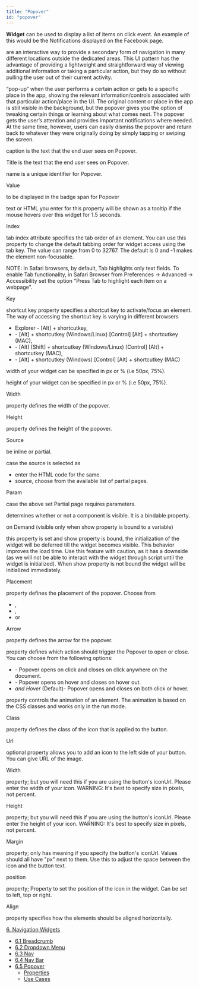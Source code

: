 ```yaml
---
title: "Popover"
id: "popover"
---
```


**Widget** can be used to display a list of items on click event. An example of this would be the Notifications displayed on the Facebook page.

are an interactive way to provide a secondary form of navigation in many different locations outside the dedicated areas. This UI pattern has the advantage of providing a lightweight and straightforward way of viewing additional information or taking a particular action, but they do so without pulling the user out of their current activity.

“pop-up” when the user performs a certain action or gets to a specific place in the app, showing the relevant information/controls associated with that particular action/place in the UI. The original content or place in the app is still visible in the background, but the popover gives you the option of tweaking certain things or learning about what comes next. The popover gets the user’s attention and provides important notifications where needed. At the same time, however, users can easily dismiss the popover and return back to whatever they were originally doing by simply tapping or swiping the screen.

caption is the text that the end user sees on Popover.

Title is the text that the end user sees on Popover.

name is a unique identifier for Popover.

Value

to be displayed in the badge span for Popover

text or HTML you enter for this property will be shown as a tooltip if the mouse hovers over this widget for 1.5 seconds.

Index

tab index attribute specifies the tab order of an element. You can use this property to change the default tabbing order for widget access using the tab key. The value can range from 0 to 32767. The default is 0 and -1 makes the element non-focusable.

NOTE: In Safari browsers, by default, Tab highlights only text fields. To enable Tab functionality, in Safari Browser from Preferences -> Advanced -> Accessibility set the option "Press Tab to highlight each item on a webpage".

Key

shortcut key property specifies a shortcut key to activate/focus an element. The way of accessing the shortcut key is varying in different browsers

- Explorer - \[Alt\] + shortcutkey,
- \- \[Alt\] + shortcutkey (Windows/Linux) \[Control\] \[Alt\] + shortcutkey (MAC),
- \- \[Alt\] \[Shift\] + shortcutkey (Windows/Linux) \[Control\] \[Alt\] + shortcutkey (MAC),
- \- \[Alt\] + shortcutkey (Windows) \[Control\] \[Alt\] + shortcutkey (MAC)

width of your widget can be specified in px or % (i.e 50px, 75%).

height of your widget can be specified in px or % (i.e 50px, 75%).

Width

property defines the width of the popover.

Height

property defines the height of the popover.

Source

be inline or partial.

case the source is selected as

- enter the HTML code for the same.
- source, choose from the available list of partial pages.

Param

case the above set Partial page requires parameters.

determines whether or not a component is visible. It is a bindable property.

on Demand (visible only when show property is bound to a variable)

this property is set and show property is bound, the initialization of the widget will be deferred till the widget becomes visible. This behavior improves the load time. Use this feature with caution, as it has a downside (as we will not be able to interact with the widget through script until the widget is initialized). When show property is not bound the widget will be initialized immediately.

Placement

property defines the placement of the popover. Choose from

- ,
- ,
- or

Arrow

property defines the arrow for the popover.

property defines which action should trigger the Popover to open or close. You can choose from the following options:

- \- Popover opens on click and closes on click anywhere on the document.
- \- Popover opens on hover and closes on hover out.
- _and Hover_ (Default)- Popover opens and closes on both click or hover.

property controls the animation of an element. The animation is based on the CSS classes and works only in the run mode.

Class

property defines the class of the icon that is applied to the button.

Url

optional property allows you to add an icon to the left side of your button. You can give URL of the image.

Width

property; but you will need this if you are using the button's iconUrl. Please enter the width of your icon. WARNING: It's best to specify size in pixels, not percent.

Height

property; but you will need this if you are using the button's iconUrl. Please enter the height of your icon. WARNING: It's best to specify size in pixels, not percent.

Margin

property; only has meaning if you specify the button's iconUrl. Values should all have "px" next to them. Use this to adjust the space between the icon and the button text.

position

property; Property to set the position of the icon in the widget. Can be set to left, top or right.

Align

property specifies how the elements should be aligned horizontally.

[6\. Navigation Widgets](/learn/app-development/widgets/widget-library/#nav-widgets)

- [6.1 Breadcrumb](/learn/app-development/widgets/navigation/breadcrumb/)
- [6.2 Dropdown Menu](/learn/app-development/widgets/navigation/dropdown-menu/)
- [6.3 Nav](/learn/app-development/widgets/navigation/nav/)
- [6.4 Nav Bar](/learn/app-development/widgets/navigation/nav-bar/)
- [6.5 Popover](/learn/app-development/widgets/navigation/popover/)
    - [Properties](#properties)
    - [Use Cases](/learn/app-development/widgets/navigation/popover-basic-usage/)
